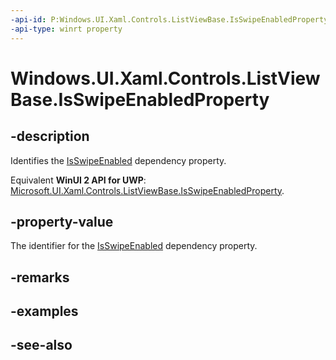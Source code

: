 ```yaml
---
-api-id: P:Windows.UI.Xaml.Controls.ListViewBase.IsSwipeEnabledProperty
-api-type: winrt property
---
```


<!-- Property syntax
public Windows.UI.Xaml.DependencyProperty IsSwipeEnabledProperty { get; }
-->

# Windows.UI.Xaml.Controls.ListViewBase.IsSwipeEnabledProperty

## -description
Identifies the [IsSwipeEnabled](listviewbase_isswipeenabled.md) dependency property.

Equivalent **WinUI 2 API for UWP**: [Microsoft.UI.Xaml.Controls.ListViewBase.IsSwipeEnabledProperty](/windows/winui/api/microsoft.ui.xaml.controls.listviewbase.isswipeenabledproperty).

## -property-value
The identifier for the [IsSwipeEnabled](listviewbase_isswipeenabled.md) dependency property.

## -remarks

## -examples

## -see-also
